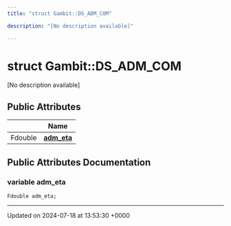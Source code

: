 ```yaml
---
title: "struct Gambit::DS_ADM_COM"

description: "[No description available]"

---
```


# struct Gambit::DS_ADM_COM



[No description available]

## Public Attributes

|                | Name           |
| -------------- | -------------- |
| Fdouble | **[adm_eta](/documentation/code/classes/structgambit_1_1ds__adm__com/#variable-adm-eta)**  |

## Public Attributes Documentation

### variable adm_eta

```
Fdouble adm_eta;
```


-------------------------------

Updated on 2024-07-18 at 13:53:30 +0000